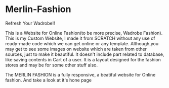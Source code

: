 # Merlin-Fashion
Refresh Your Wadrobe!!

This is a Website for Online Fashion(to be more precise, Wadrobe Fashion).
This is my Custom Website, I made it from SCRATCH without any use of ready-made code which we can get online or any template.
Although,you may get to see some images on website which are taken from other sources, just to make it beautiful.
It doesn't include part related to database, like saving contents in Cart of a user. It is a layout designed for the fashion stores and may be for some other stuff also.

The MERLIN FASHION is a fully responsive, a beatiful website for Online fashion. And take a look at it's hone page

